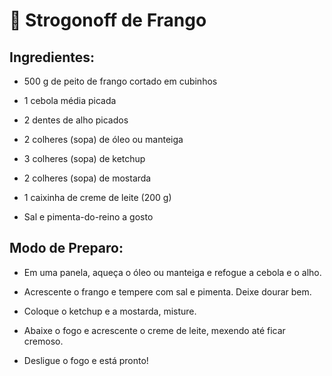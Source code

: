 # 🍲 Strogonoff de Frango
## Ingredientes:

- 500 g de peito de frango cortado em cubinhos

- 1 cebola média picada

- 2 dentes de alho picados

- 2 colheres (sopa) de óleo ou manteiga

- 3 colheres (sopa) de ketchup

- 2 colheres (sopa) de mostarda

- 1 caixinha de creme de leite (200 g)

- Sal e pimenta-do-reino a gosto

## Modo de Preparo:

- Em uma panela, aqueça o óleo ou manteiga e refogue a cebola e o alho.

- Acrescente o frango e tempere com sal e pimenta. Deixe dourar bem.

- Coloque o ketchup e a mostarda, misture.

- Abaixe o fogo e acrescente o creme de leite, mexendo até ficar cremoso.
  
- Desligue o fogo e está pronto!
